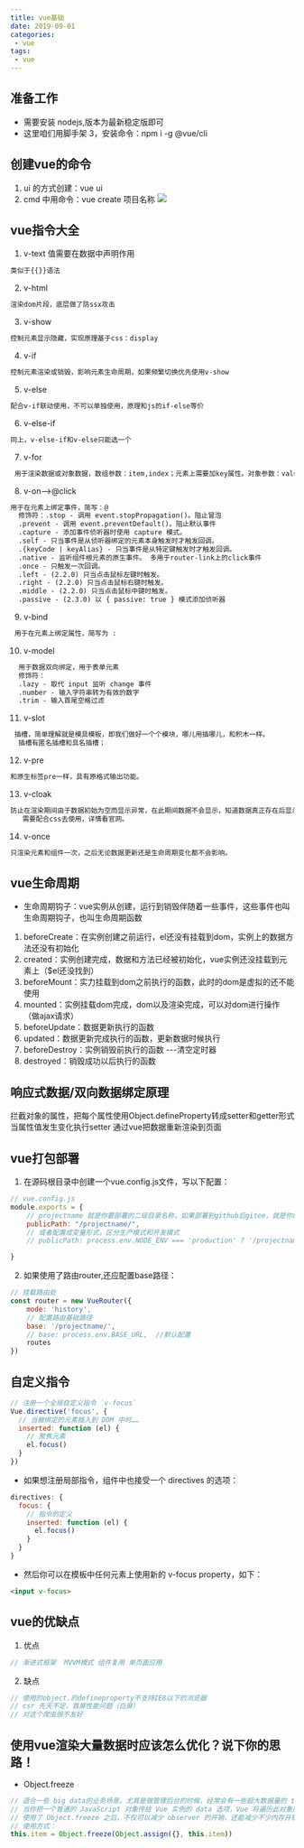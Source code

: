```yaml
---
title: vue基础
date: 2019-09-01
categories:
 - vue
tags:
 - vue
---
```



## 准备工作
  - 需要安装 nodejs,版本为最新稳定版即可
  - 这里咱们用脚手架 3，安装命令：npm i -g @vue/cli
## 创建vue的命令
1. ui 的方式创建：vue ui 
2. cmd 中用命令：vue create 项目名称
![](https://s1.ax1x.com/2020/09/22/wOAb0H.png)

## vue指令大全
1. v-text 值需要在数据中声明作用
```html
类似于{{}}语法
```
2. v-html 
```html
渲染dom片段，底层做了防ssx攻击
```
3. v-show
```html
控制元素显示隐藏，实现原理基于css：display
```
4. v-if
```html
控制元素渲染或销毁，影响元素生命周期，如果频繁切换优先使用v-show
```
5. v-else
```html
配合v-if联动使用，不可以单独使用，原理和js的if-else等价
```
6. v-else-if
```html
同上，v-else-if和v-else只能选一个
```
7. v-for
```html
 用于渲染数据或对象数据，数组参数：item,index；元素上需要加key属性。对象参数：value, name, index
```
8. v-on-->@click 
```html
用于在元素上绑定事件，简写：@
  修饰符：.stop - 调用 event.stopPropagation()。阻止冒泡
  .prevent - 调用 event.preventDefault()。阻止默认事件
  .capture - 添加事件侦听器时使用 capture 模式。
  .self - 只当事件是从侦听器绑定的元素本身触发时才触发回调。
  .{keyCode | keyAlias} - 只当事件是从特定键触发时才触发回调。
  .native - 监听组件根元素的原生事件。 多用于router-link上的click事件
  .once - 只触发一次回调。
  .left - (2.2.0) 只当点击鼠标左键时触发。
  .right - (2.2.0) 只当点击鼠标右键时触发。
  .middle - (2.2.0) 只当点击鼠标中键时触发。
  .passive - (2.3.0) 以 { passive: true } 模式添加侦听器
```
9. v-bind
```html
 用于在元素上绑定属性，简写为 :
```
10. v-model
```html
  用于数据双向绑定，用于表单元素
  修饰符：
  .lazy - 取代 input 监听 change 事件
  .number - 输入字符串转为有效的数字
  .trim - 输入首尾空格过滤
```
11. v-slot
```html
 插槽，简单理解就是模具模板，即我们做好一个个模块，哪儿用插哪儿，和积木一样。
  插槽有匿名插槽和具名插槽；
```
12. v-pre
```html
和原生标签pre一样，具有原格式输出功能。
```
13. v-cloak
```html
防止在渲染期间由于数据初始为空而显示异常，在此期间数据不会显示，知道数据真正存在后显示，这个过程持续到编译结束。
   需要配合css去使用，详情看官网。
```
14. v-once
```html
只渲染元素和组件一次，之后无论数据更新还是生命周期变化都不会影响。
```

## vue生命周期
- 生命周期钩子：vue实例从创建，运行到销毁伴随着一些事件，这些事件也叫生命周期钩子，也叫生命周期函数
1. beforeCreate：在实例创建之前运行，el还没有挂载到dom，实例上的数据方法还没有初始化
2. created：实例创建完成，数据和方法已经被初始化，vue实例还没挂载到元素上（$el还没找到）
3. beforeMount：实力挂载到dom之前执行的函数，此时的dom是虚拟的还不能使用
4. mounted：实例挂载dom完成，dom以及渲染完成，可以对dom进行操作（做ajax请求）
5. beforeUpdate：数据更新执行的函数
6. updated：数据更新完成执行的函数，更新数据时候执行
7. beforeDestroy：实例销毁前执行的函数 ---清空定时器
8. destroyed：销毁成功以后执行的函数

## 响应式数据/双向数据绑定原理

拦截对象的属性，把每个属性使用Object.defineProperty转成setter和getter形式
当属性值发生变化执行setter 通过vue把数据重新渲染到页面

## vue打包部署
1. 在源码根目录中创建一个vue.config.js文件，写以下配置：
```js
// vue.config.js
module.exports = {
    // projectname 就是你要部署的二级目录名称，如果部署到github后gitee，就是你的仓库名
    publicPath: "/projectname/",
    // 或者配置成变量形式，区分生产模式和开发模式
    // publicPath: process.env.NODE_ENV === 'production' ? '/projectname' : '/'

}
```
2. 如果使用了路由router,还应配置base路径：
```js
// 挂载路由处
const router = new VueRouter({
    mode: 'history',
    // 配置路由基础路径
    base: '/projectname/',
    // base: process.env.BASE_URL,  //默认配置
    routes
})
```

## 自定义指令
```js
// 注册一个全局自定义指令 `v-focus`
Vue.directive('focus', {
  // 当被绑定的元素插入到 DOM 中时……
  inserted: function (el) {
    // 聚焦元素
    el.focus()
  }
})
```
- 如果想注册局部指令，组件中也接受一个 directives 的选项：
```js
directives: {
  focus: {
    // 指令的定义
    inserted: function (el) {
      el.focus()
    }
  }
}
```
- 然后你可以在模板中任何元素上使用新的 v-focus property，如下：
```html
<input v-focus>
```

## vue的优缺点
1. 优点
```js
// 渐进式框架  MVVM模式 组件复用 单页面应用
```
2. 缺点
```js
// 使用的object.的defineproperty不支持IE8以下的浏览器
// csr 先天不足，首屏性能问题（白屏）
// 对这个爬虫很不友好
```
## 使用vue渲染大量数据时应该怎么优化？说下你的思路！
- Object.freeze
```js
// 适合一些 big data的业务场景。尤其是做管理后台的时候，经常会有一些超大数据量的 table，或者一个含有 n 多数据的图表，这种数据量很大的东西使用起来最明显的感受就是卡。但其实很多时候其实这些数据其实并不需要响应式变化，这时候你就可以使用 Object.freeze 方法了，它可以冻结一个对象(注意它不并是 vue 特有的 api)。
// 当你把一个普通的 JavaScript 对象传给 Vue 实例的 data 选项，Vue 将遍历此对象所有的属性，并使用 Object.defineProperty 把这些属性全部转为 getter/setter，它们让 Vue 能进行追踪依赖，在属性被访问和修改时通知变化。
// 使用了 Object.freeze 之后，不仅可以减少 observer 的开销，还能减少不少内存开销。
// 使用方式：
this.item = Object.freeze(Object.assign({}, this.item))
```
